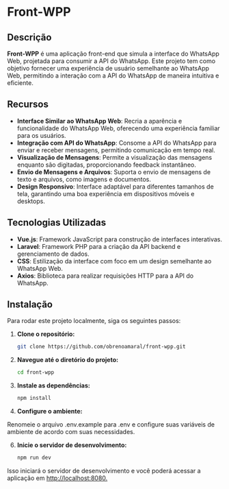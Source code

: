 # Front-WPP

## Descrição

**Front-WPP** é uma aplicação front-end que simula a interface do WhatsApp Web, projetada para consumir a API do WhatsApp. Este projeto tem como objetivo fornecer uma experiência de usuário semelhante ao WhatsApp Web, permitindo a interação com a API do WhatsApp de maneira intuitiva e eficiente.

## Recursos

- **Interface Similar ao WhatsApp Web**: Recria a aparência e funcionalidade do WhatsApp Web, oferecendo uma experiência familiar para os usuários.
- **Integração com API do WhatsApp**: Consome a API do WhatsApp para enviar e receber mensagens, permitindo comunicação em tempo real.
- **Visualização de Mensagens**: Permite a visualização das mensagens enquanto são digitadas, proporcionando feedback instantâneo.
- **Envio de Mensagens e Arquivos**: Suporta o envio de mensagens de texto e arquivos, como imagens e documentos.
- **Design Responsivo**: Interface adaptável para diferentes tamanhos de tela, garantindo uma boa experiência em dispositivos móveis e desktops.

## Tecnologias Utilizadas

- **Vue.js**: Framework JavaScript para construção de interfaces interativas.
- **Laravel**: Framework PHP para a criação da API backend e gerenciamento de dados.
- **CSS**: Estilização da interface com foco em um design semelhante ao WhatsApp Web.
- **Axios**: Biblioteca para realizar requisições HTTP para a API do WhatsApp.

## Instalação

Para rodar este projeto localmente, siga os seguintes passos:

1. **Clone o repositório:**

   ```bash
   git clone https://github.com/obrenoamaral/front-wpp.git
   ```
2. **Navegue até o diretório do projeto:**

   ```bash
   cd front-wpp
   ```
   
4. **Instale as dependências:**

   ```bash
   npm install
   ```
   
6. **Configure o ambiente:**

Renomeie o arquivo .env.example para .env e configure suas variáveis de ambiente de acordo com suas necessidades.

6. **Inicie o servidor de desenvolvimento:**

   ```bash 
   npm run dev
   ```

Isso iniciará o servidor de desenvolvimento e você poderá acessar a aplicação em [http://localhost:8080.](http://localhost:5173/.
)


